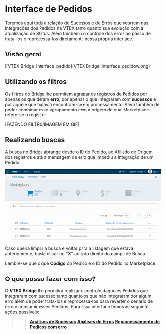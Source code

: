 # Interface de Pedidos
Teremos aqui toda a relação de Sucessos e de Erros que ocorrem nas integrações dos Pedidos na VTEX tanto quanto sua evolução com a atualização de Status. Além também do controle dos erros ao passo de trata-los e reprocessá-los diretamente nessa própria interface.

## Visão geral

![VTEX Bridge_Interface_pedido](VTEX Bridge_Interface_pedidow.png)

## Utilizando os filtros
Os filtros do Bridge lhe permitem agrupar os registros de Pedidos por apenas os que deram **erro**, por apenas o que integraram com **sucessos** e por aquele que todavia encontram-se em processamento. Além também de poder combinar esse agrupamento com a origem de qual Marketplace refere-se o registro:

[FAZENDO FILTRO/IMAGEM EM GIF]

## Realizando buscas

A busca no Bridge abrange desde o ID do Pedido, ao Afiliado de Origem dos registros e até a mensagem de erro que impediu a integração de um Pedido:

![buscando Pedido](V_search.gif)

Caso queira limpar a busca e voltar para a listagem que estava anteriomente, basta clicar no "**X**" ao lado direito do campo de Busca.

Lembre-se que o que **Código** do Pedido é o ID do Pedido no Marketplace.

## O que posso fazer com isso?
O **VTEX Bridge** lhe permitirá realizar o controle daqueles Pedidos que integraram com sucesso tanto quanto os que não integraram por algum erro além de poder trata-los e reprocessa-los para reverter o cenário de erro e consumir esses Pedidos. Para essa interface temos as seguinte ações possíveis:

>>[**Análises de Sucessos**](analises_de_sucessos.md)
>>[**Análises de Erros**](analises_de_erros.md)
>>[**Reprocessamento de Pedidos com erro**](reprocessamento_de_pedidos_com_erro.md)
